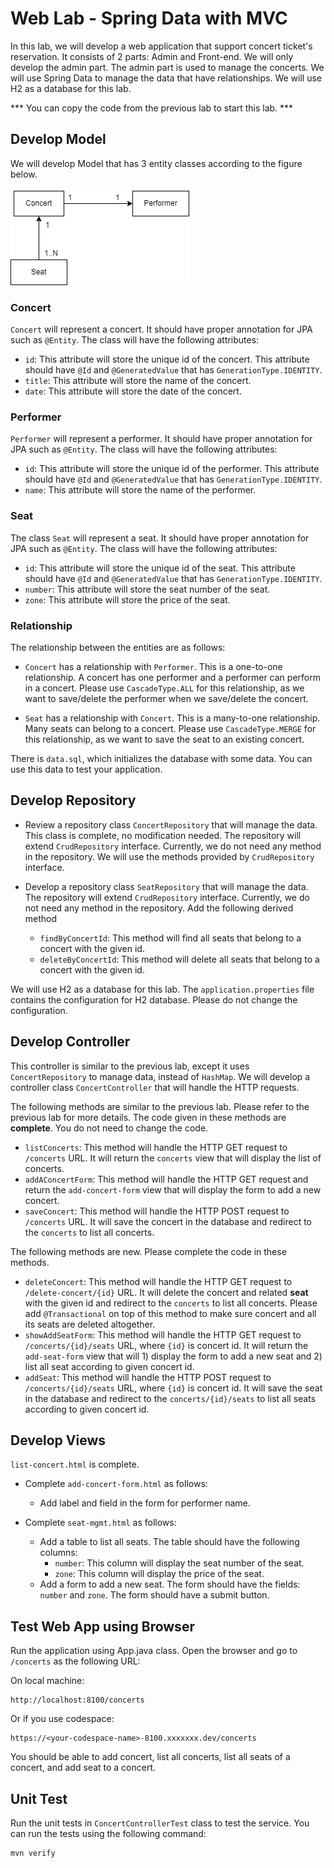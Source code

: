  Web Lab - Spring Data with MVC
 ====================
In this lab, we will develop a web application that support concert ticket's reservation. It consists of 2 parts: Admin and Front-end. We will only develop the admin part. The admin part is used to manage the concerts.  We will use Spring Data to manage the data that have relationships. We will use H2 as a database for this lab.

*** You can copy the code from the previous lab to start this lab. ***

## Develop Model
We will develop Model that has 3 entity classes according to the figure below.

![er diagram](er-lab-web.png)

### Concert
 `Concert`  will represent a concert. It should have proper annotation for JPA such as `@Entity`. The class will have the following attributes:
* `id`: This attribute will store the unique id of the concert. This attribute should have `@Id` and `@GeneratedValue` that has `GenerationType.IDENTITY`.
* `title`: This attribute will store the name of the concert.
* `date`: This attribute will store the date of the concert.

### Performer 
`Performer` will represent a performer. It should have proper annotation for JPA such as `@Entity`. The class will have the following attributes:
* `id`: This attribute will store the unique id of the performer. This attribute should have `@Id` and `@GeneratedValue` that has `GenerationType.IDENTITY`.
* `name`: This attribute will store the name of the performer.

### Seat
The class `Seat` will represent a seat. It should have proper annotation for JPA such as `@Entity`. The class will have the following attributes:
* `id`: This attribute will store the unique id of the seat. This attribute should have `@Id` and `@GeneratedValue` that has `GenerationType.IDENTITY`.
* `number`: This attribute will store the seat number of the seat.
* `zone`: This attribute will store the price of the seat.

### Relationship
The relationship between the entities are as follows:
* `Concert` has a relationship with `Performer`. This is a one-to-one relationship. A concert has one performer and a performer can perform in a concert. Please use `CascadeType.ALL` for this relationship, as we want to save/delete the performer when we save/delete the concert.

* `Seat` has a relationship with `Concert`. This is a many-to-one relationship. Many seats can belong to a concert. Please use `CascadeType.MERGE` for this relationship, as we want to save the seat to an existing concert.


There is `data.sql`, which initializes the database with some data. You can use this data to test your application.


## Develop Repository
- Review a repository class `ConcertRepository` that will manage the data. This class is complete, no modification needed. The repository will extend `CrudRepository` interface. Currently, we do not need any method in the repository. We will use the methods provided by `CrudRepository` interface.


- Develop a repository class `SeatRepository` that will manage the data. The repository will extend `CrudRepository` interface. Currently, we do not need any method in the repository. Add the following derived method
  * `findByConcertId`: This method will find all seats that belong to a concert with the given id.
  * `deleteByConcertId`: This method will delete all seats that belong to a concert with the given id.


We will use H2 as a database for this lab. The `application.properties` file contains the configuration for H2 database. Please do not change the configuration.


## Develop Controller
This controller is similar to the previous lab, except it uses `ConcertRepository` to manage data, instead of `HashMap`. 
We will develop a controller class `ConcertController` that will handle the HTTP requests. 

The following methods are similar to the previous lab. Please refer to the previous lab for more details. The code given in these methods are **complete**. You do not need to change the code.
  * `listConcerts`: This method will handle the HTTP GET request to `/concerts` URL. It will return the `concerts` view that will display the list of concerts.
  * `addAConcertForm`: This method will handle the HTTP GET request and return the `add-concert-form` view that will display the form to add a new concert.
  * `saveConcert`: This method will handle the HTTP POST request to `/concerts` URL. It will save the concert in the database and redirect to the `concerts` to list all concerts.

The following methods are new. Please complete the code in these methods.

  * `deleteConcert`: This method will handle the HTTP GET request to `/delete-concert/{id}` URL. It will delete the concert and related **seat** with the given id and redirect to the `concerts` to list all concerts. Please add `@Transactional` on top of this method to make sure concert and all its seats are deleted altogether.
  * `showAddSeatForm`: This method will handle the HTTP GET request to `/concerts/{id}/seats` URL, where `{id}` is concert id. It will return the `add-seat-form` view that will 1) display the form to add a new seat and 2) list all seat according to given concert id.
  * `addSeat`: This method will handle the HTTP POST request to `/concerts/{id}/seats` URL, where `{id}` is concert id. It will save the seat in the database and redirect to the `concerts/{id}/seats` to list all seats according to given concert id.

## Develop Views
 `list-concert.html` is complete. 

 - Complete `add-concert-form.html` as follows:
   * Add label and field in the form for performer name.
 
 - Complete `seat-mgmt.html` as follows:
    * Add a table to list all seats. The table should have the following columns:
        * `number`: This column will display the seat number of the seat.
        * `zone`: This column will display the price of the seat.
    * Add a form to add a new seat. The form should have the fields: `number` and `zone`. The form should have a submit button.

## Test Web App using Browser
Run the application using App.java class. Open the browser and go to `/concerts` as the following URL:

On local machine:
```
http://localhost:8100/concerts
```
Or if you use codespace:
```
https://<your-codespace-name>-8100.xxxxxxx.dev/concerts
```
You should be able to add concert, list all concerts, list all seats of a concert, and add seat to a concert.

## Unit Test
Run the unit tests in `ConcertControllerTest` class to test the service. You can run the tests using the following command:
```
mvn verify
```
